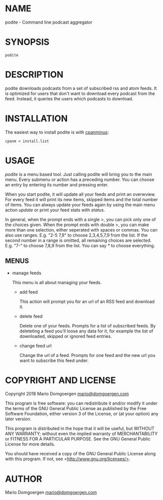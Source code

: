 # NAME

podite - Command line podcast aggregator

# SYNOPSIS

    podite

# DESCRIPTION

podite downloads podcasts from a set of subscribed rss and atom feeds. It
is optimized for users that don't want to download every podcast from
the feed. Instead, it queries the users which podcasts to download.

# INSTALLATION

The easiest way to install podite is with
[cpanminus](https://github.com/miyagawa/cpanminus):

    cpanm < install.list

# USAGE

_podite_ is a menu based tool. Just calling podite will bring you to the main
menu. Every submenu or action has a preceding number. You can choose an entry
by entering its number and pressing enter.

When you start podite, it will update all your feeds and print an
overwview. For every feed it will print its new items, skipped items and
the total number of items. You can always update your feeds again by using
the main menu action _update_ or print your feed stats with _status_.

In general, when the prompt ends with a single >, you can pick only one
of the choices given. When the prompt ends with double >, you can make
more than one selection, either seperated with spaces or commas. You
can also use ranges. E.g. "2-5 7,9" to choose 2,3,4,5,7,9 from the
list. If the second number in a range is omitted, all remaining choices
are selected. E.g. "7-" to choose 7,8,9 from the list. You can say _\*_
to choose everything.

## MENUS

- manage feeds

    This menu is all about managing your feeds.

    - add feed

        This action will prompt you for an url of an RSS feed and download it.

    - delete feed

        Delete one of your feeds. Prompts for a list of subscribed feeds. By
        deleteting a feed you'll loose any data for it, for example the list of
        downloaded, skipped or ignored feed entries.

    - change feed url

        Change the url of a feed. Prompts for one feed and the new url you want to
        subscribe this feed under.

# COPYRIGHT AND LICENSE

Copyright 2018 Mario Domgoergen <mario@domgoergen.com>

This program is free software: you can redistribute it and/or modify
it under the terms of the GNU General Public License as published by
the Free Software Foundation, either version 3 of the License, or
(at your option) any later version.

This program is distributed in the hope that it will be useful,
but WITHOUT ANY WARRANTY; without even the implied warranty of
MERCHANTABILITY or FITNESS FOR A PARTICULAR PURPOSE.  See the
GNU General Public License for more details.

You should have received a copy of the GNU General Public License
along with this program.  If not, see &lt;http://www.gnu.org/licenses/>.

# AUTHOR

Mario Domgoergen <mario@domgoergen.com>
